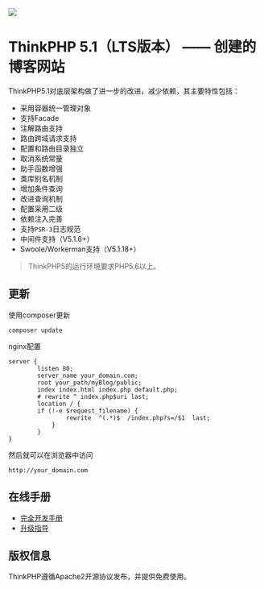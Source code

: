 ![](https://box.kancloud.cn/5a0aaa69a5ff42657b5c4715f3d49221) 

ThinkPHP 5.1（LTS版本） —— 创建的博客网站
===============

ThinkPHP5.1对底层架构做了进一步的改进，减少依赖，其主要特性包括：

 + 采用容器统一管理对象
 + 支持Facade
 + 注解路由支持
 + 路由跨域请求支持
 + 配置和路由目录独立
 + 取消系统常量
 + 助手函数增强
 + 类库别名机制
 + 增加条件查询
 + 改进查询机制
 + 配置采用二级
 + 依赖注入完善
 + 支持`PSR-3`日志规范
 + 中间件支持（V5.1.6+）
 + Swoole/Workerman支持（V5.1.18+）


> ThinkPHP5的运行环境要求PHP5.6以上。

## 更新

使用composer更新

~~~
composer update
~~~

nginx配置

~~~
server {
        listen 80;
        server_name your_domain.com;
        root your_path/myBlog/public;
        index index.html index.php default.php;
        # rewrite ^ index.php$uri last;
        location / { 
        if (!-e $request_filename) {
                rewrite  ^(.*)$  /index.php?s=/$1  last;
            }
        }
}

~~~

然后就可以在浏览器中访问

~~~
http://your_domain.com
~~~


## 在线手册

+ [完全开发手册](https://www.kancloud.cn/manual/thinkphp5_1/content)
+ [升级指导](https://www.kancloud.cn/manual/thinkphp5_1/354155) 



## 版权信息

ThinkPHP遵循Apache2开源协议发布，并提供免费使用。
